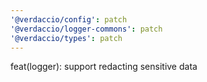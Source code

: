 ```yaml
---
'@verdaccio/config': patch
'@verdaccio/logger-commons': patch
'@verdaccio/types': patch
---
```


feat(logger): support redacting sensitive data
